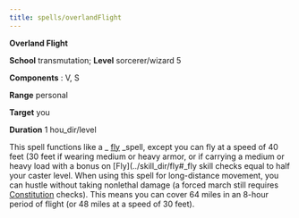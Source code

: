 ```yaml
---
title: spells/overlandFlight
---
```

 **Overland Flight**

**School** transmutation; **Level** sorcerer/wizard 5

**Components** : V, S

**Range** personal

**Target** you

**Duration** 1 hou_dir/level

This spell functions like a _ [fly](fly) _spell, except you can fly at a speed of 40 feet (30 feet if wearing medium or heavy armor, or if carrying a medium or heavy load with a bonus on [Fly](../skill_dir/fly#_fly skill checks equal to half your caster level. When using this spell for long-distance movement, you can hustle without taking nonlethal damage (a forced march still requires [Constitution](../gettingStarted#_constitution) checks). This means you can cover 64 miles in an 8-hour period of flight (or 48 miles at a speed of 30 feet).

